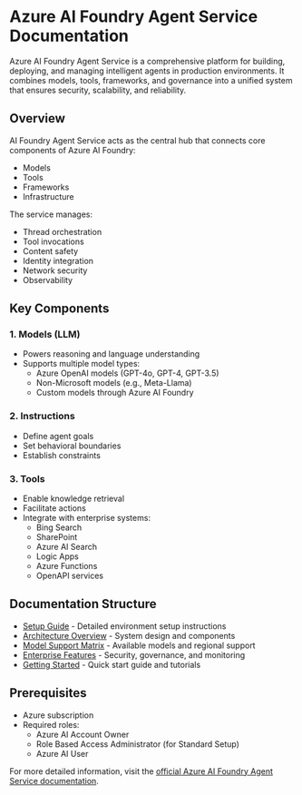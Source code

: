 # Azure AI Foundry Agent Service Documentation

Azure AI Foundry Agent Service is a comprehensive platform for building, deploying, and managing intelligent agents in production environments. It combines models, tools, frameworks, and governance into a unified system that ensures security, scalability, and reliability.

## Overview

AI Foundry Agent Service acts as the central hub that connects core components of Azure AI Foundry:

- Models
- Tools
- Frameworks
- Infrastructure

The service manages:
- Thread orchestration
- Tool invocations
- Content safety
- Identity integration
- Network security
- Observability

## Key Components

### 1. Models (LLM)
- Powers reasoning and language understanding
- Supports multiple model types:
  - Azure OpenAI models (GPT-4o, GPT-4, GPT-3.5)
  - Non-Microsoft models (e.g., Meta-Llama)
  - Custom models through Azure AI Foundry

### 2. Instructions
- Define agent goals
- Set behavioral boundaries
- Establish constraints

### 3. Tools
- Enable knowledge retrieval
- Facilitate actions
- Integrate with enterprise systems:
  - Bing Search
  - SharePoint
  - Azure AI Search
  - Logic Apps
  - Azure Functions
  - OpenAPI services

## Documentation Structure

- [Setup Guide](setup-guide.md) - Detailed environment setup instructions
- [Architecture Overview](architecture.md) - System design and components
- [Model Support Matrix](model-support.md) - Available models and regional support
- [Enterprise Features](enterprise-features.md) - Security, governance, and monitoring
- [Getting Started](getting-started.md) - Quick start guide and tutorials

## Prerequisites

- Azure subscription
- Required roles:
  - Azure AI Account Owner
  - Role Based Access Administrator (for Standard Setup)
  - Azure AI User

For more detailed information, visit the [official Azure AI Foundry Agent Service documentation](https://learn.microsoft.com/azure/ai-services/agents/).
